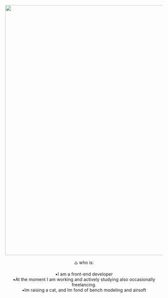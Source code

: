 <div id="header" align="center">
  <img src="https://media.giphy.com/media/Lny6Rw04nsOOc/giphy.gif" width="800"/>

  :hotsprings: who is:

  :black_small_square:I am a front-end developer<br>
:black_small_square:At the moment I am working and actively studying also occasionally freelancing.<br>
:black_small_square:Im raising a cat, and Im fond of bench modeling and airsoft<br>
</div>


